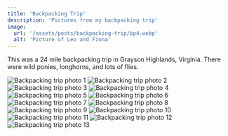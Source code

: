 ```yaml
---
title: 'Backpacking Trip'
description: 'Pictures from my backpacking trip'
image:
  url: '/assets/posts/backpacking-trip/bp4.webp'
  alt: 'Picture of Leo and Fiona'
---
```


This was a 24 mile backpacking trip in Grayson Highlands, Virginia. There were wild ponies, longhorns, and lots of flies.

<div class="center">
  <img src="/assets/posts/backpacking-trip/bp1.webp" alt="Backpacking trip photo 1" class="responsive-image" />
  <img src="/assets/posts/backpacking-trip/bp2.webp" alt="Backpacking trip photo 2" class="responsive-image" />
  <img src="/assets/posts/backpacking-trip/bp3.webp" alt="Backpacking trip photo 3" class="responsive-image" />
  <img src="/assets/posts/backpacking-trip/bp4.webp" alt="Backpacking trip photo 4" class="responsive-image" />
  <img src="/assets/posts/backpacking-trip/bp5.webp" alt="Backpacking trip photo 5" class="responsive-image" />
  <img src="/assets/posts/backpacking-trip/bp6.webp" alt="Backpacking trip photo 6" class="responsive-image" />
  <img src="/assets/posts/backpacking-trip/bp7.webp" alt="Backpacking trip photo 7" class="responsive-image" />
  <img src="/assets/posts/backpacking-trip/bp8.webp" alt="Backpacking trip photo 8" class="responsive-image" />
  <img src="/assets/posts/backpacking-trip/bp9.webp" alt="Backpacking trip photo 9" class="responsive-image" />
  <img src="/assets/posts/backpacking-trip/bp10.webp" alt="Backpacking trip photo 10" class="responsive-image" />
  <img src="/assets/posts/backpacking-trip/bp11.webp" alt="Backpacking trip photo 11" class="responsive-image" />
  <img src="/assets/posts/backpacking-trip/bp12.webp" alt="Backpacking trip photo 12" class="responsive-image" />
  <img src="/assets/posts/backpacking-trip/bp13.webp" alt="Backpacking trip photo 13" class="responsive-image" />
</div>
